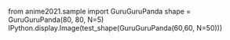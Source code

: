 from anime2021.sample import GuruGuruPanda
shape = GuruGuruPanda(80, 80, N=5)
IPython.display.Image(test_shape(GuruGuruPanda(60,60, N=50)))
